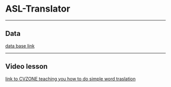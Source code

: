 # ASL-Translator #

---

## Data ##

[data base link ](https://asl-lex.org/visualization/)

---
## Video lesson ##

[link to CVZONE teaching you how to do simple word traslation](https://www.computervision.zone/lessons/video-lesson-25/)